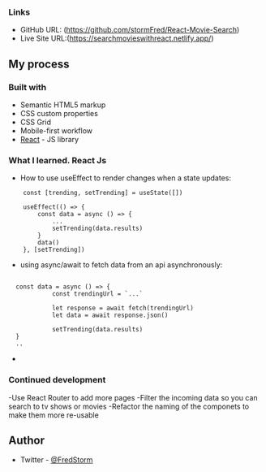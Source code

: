 ### Links

- GitHub URL: (https://github.com/stormFred/React-Movie-Search)
- Live Site URL:(https://searchmovieswithreact.netlify.app/)

## My process

### Built with

- Semantic HTML5 markup
- CSS custom properties
- CSS Grid
- Mobile-first workflow
- [React](https://reactjs.org/) - JS library
<!-- - [Netlify] and [GitHub] pages for continous deployment -->

### What I learned. React Js

- How to use useEffect to render changes when a state updates:

```React js
    const [trending, setTrending] = useState([])

	useEffect(() => {
		const data = async () => {
			...
			setTrending(data.results)
		}
		data()
	}, [setTrending])

```

- using async/await to fetch data from an api asynchronously:

```React js

  const data = async () => {
			const trendingUrl = `...`

			let response = await fetch(trendingUrl)
			let data = await response.json()

			setTrending(data.results)
  }
  ..
```

-

### Continued development

-Use React Router to add more pages
-Filter the incoming data so you can search to tv shows or movies
-Refactor the naming of the componets to make them more re-usable

## Author

- Twitter - [@FredStorm](https://www.twitter.com/stormFred)
